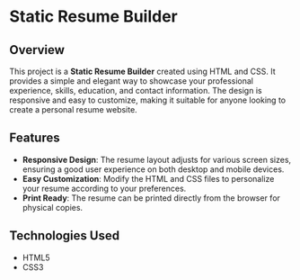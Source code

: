 
# Static Resume Builder

## Overview
This project is a **Static Resume Builder** created using HTML and CSS. It provides a simple and elegant way to showcase your professional experience, skills, education, and contact information. The design is responsive and easy to customize, making it suitable for anyone looking to create a personal resume website.

## Features
- **Responsive Design**: The resume layout adjusts for various screen sizes, ensuring a good user experience on both desktop and mobile devices.
- **Easy Customization**: Modify the HTML and CSS files to personalize your resume according to your preferences.
- **Print Ready**: The resume can be printed directly from the browser for physical copies.

## Technologies Used
- HTML5
- CSS3

